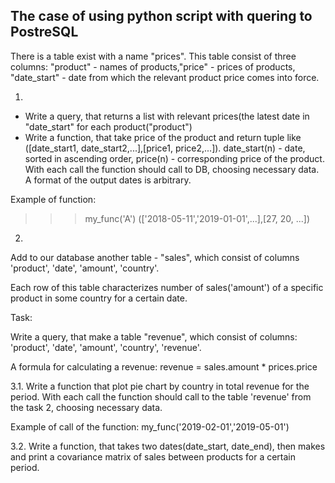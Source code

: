 ## The case of using python script with quering to PostreSQL

There is a table exist with a name "prices". This table consist of three columns: "product" - names of products,"price" - prices of products, "date_start" - date from which the relevant product price comes into force. 

1.
* Write a query, that returns a list with relevant prices(the latest date in "date_start" for each product("product") 
* Write a function, that take price of the product and return tuple like ([date_start1, date_start2,...],[price1, price2,...]). date_start(n) - date, sorted in ascending order, price(n) - corresponding price of the product. With each call the function should call to DB, choosing necessary data. A format of the output dates is arbitrary. 

Example of function:

>>>my_func('A')
>>>(['2018-05-11','2019-01-01',...],[27, 20, ...])

2. 
Add to our database another table - "sales", which consist of columns 'product', 'date', 'amount', 'country'.

Each row of this table characterizes number of sales('amount') of a specific product in some country for a certain date. 

Task:

Write a query, that make a table "revenue", which consist of columns: 'product', 'date', 'amount', 'country', 'revenue'.

A formula for calculating a revenue: revenue = sales.amount * prices.price

3.1. 
Write a function that plot pie chart by country in total revenue for the period. With each call the function should call to the table 'revenue' from the task 2, choosing necessary data. 

Example of call of the function:
my_func('2019-02-01','2019-05-01')

3.2. 
Write a function, that takes two dates(date_start, date_end), then makes and print a covariance matrix of sales between products for a certain period.  

